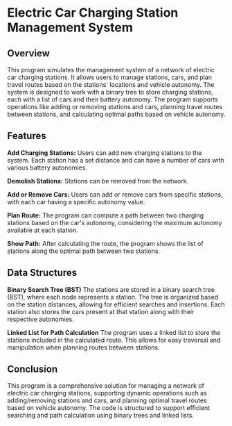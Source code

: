 # Electric Car Charging Station Management System
## Overview
This program simulates the management system of a network of electric car charging stations. It allows users to manage stations, cars, and plan travel routes based on the stations' locations and vehicle autonomy. The system is designed to work with a binary tree to store charging stations, each with a list of cars and their battery autonomy. The program supports operations like adding or removing stations and cars, planning travel routes between stations, and calculating optimal paths based on vehicle autonomy.

## Features
**Add Charging Stations:** Users can add new charging stations to the system. Each station has a set distance and can have a number of cars with various battery autonomies.

**Demolish Stations:** Stations can be removed from the network.

**Add or Remove Cars:** Users can add or remove cars from specific stations, with each car having a specific autonomy value.

**Plan Route:** The program can compute a path between two charging stations based on the car's autonomy, considering the maximum autonomy available at each station.

**Show Path:** After calculating the route, the program shows the list of stations along the optimal path between two stations.

## Data Structures
**Binary Search Tree (BST)**
The stations are stored in a binary search tree (BST), where each node represents a station. The tree is organized based on the station distances, allowing for efficient searches and insertions. Each station also stores the cars present at that station along with their respective autonomies.

**Linked List for Path Calculation**
The program uses a linked list to store the stations included in the calculated route. This allows for easy traversal and manipulation when planning routes between stations.


## Conclusion
This program is a comprehensive solution for managing a network of electric car charging stations, supporting dynamic operations such as adding/removing stations and cars, and planning optimal travel routes based on vehicle autonomy. The code is structured to support efficient searching and path calculation using binary trees and linked lists.
